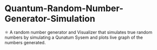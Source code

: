 # Quantum-Random-Number-Generator-Simulation
⚛ A random number generator and Visualizer that simulates true random numbers by simulating a Qunatum Sysem and plots live graph of the numbers generated.
